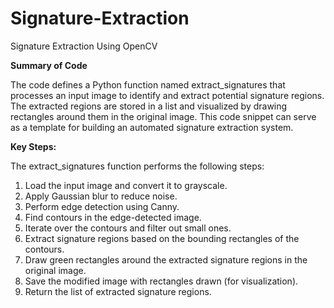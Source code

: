 # Signature-Extraction
Signature Extraction Using OpenCV

**Summary of Code**

The code defines a Python function named extract_signatures that processes an input image to identify and extract potential signature regions. The extracted regions are stored in a list and visualized by drawing rectangles around them in the original image. This code snippet can serve as a template for building an automated signature extraction system.

**Key Steps:**

The extract_signatures function performs the following steps:

1. Load the input image and convert it to grayscale.
2. Apply Gaussian blur to reduce noise.
3. Perform edge detection using Canny.
4. Find contours in the edge-detected image.
5. Iterate over the contours and filter out small ones.
6. Extract signature regions based on the bounding rectangles of the contours.
7. Draw green rectangles around the extracted signature regions in the original image.
8. Save the modified image with rectangles drawn (for visualization).
9. Return the list of extracted signature regions.
